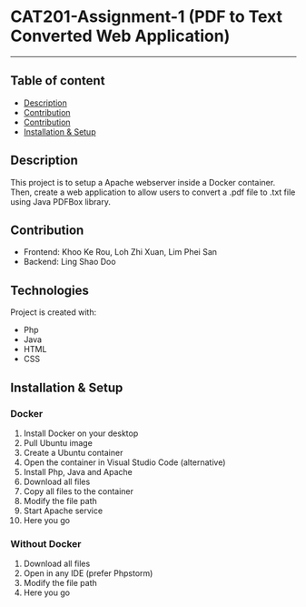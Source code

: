 # CAT201-Assignment-1 (PDF to Text Converted Web Application)

----

## Table of content
* [Description](#Description)
* [Contribution](#Contribution)
* [Contribution](#Contribution)
* [Installation & Setup](#Installation&Setup)

## Description
This project is to setup a Apache webserver inside a Docker container. Then, create a web application 
to allow users to convert a .pdf file to .txt file using Java PDFBox library. 

## Contribution
* Frontend: Khoo Ke Rou, Loh Zhi Xuan, Lim Phei San
* Backend: Ling Shao Doo

## Technologies
Project is created with:
* Php
* Java
* HTML
* CSS

## Installation & Setup
### Docker
1. Install Docker on your desktop
2. Pull Ubuntu image
3. Create a Ubuntu container
4. Open the container in Visual Studio Code (alternative)
5. Install Php, Java and Apache
6. Download all files
7. Copy all files to the container
8. Modify the file path
9. Start Apache service
10. Here you go

### Without Docker
1. Download all files
2. Open in any IDE (prefer Phpstorm)
3. Modify the file path
4. Here you go
